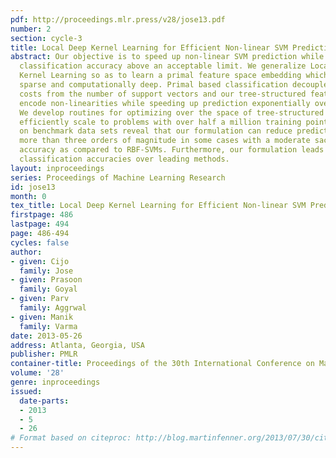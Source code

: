 ```yaml
---
pdf: http://proceedings.mlr.press/v28/jose13.pdf
number: 2
section: cycle-3
title: Local Deep Kernel Learning for Efficient Non-linear SVM Prediction
abstract: Our objective is to speed up non-linear SVM prediction while maintaining
  classification accuracy above an acceptable limit. We generalize Localized Multiple
  Kernel Learning so as to learn a primal feature space embedding which is high dimensional,
  sparse and computationally deep. Primal based classification decouples prediction
  costs from the number of support vectors and our tree-structured features efficiently
  encode non-linearities while speeding up prediction exponentially over the state-of-the-art.
  We develop routines for optimizing over the space of tree-structured features and
  efficiently scale to problems with over half a million training points. Experiments
  on benchmark data sets reveal that our formulation can reduce prediction costs by
  more than three orders of magnitude in some cases with a moderate sacrifice in classification
  accuracy as compared to RBF-SVMs. Furthermore, our formulation leads to much better
  classification accuracies over leading methods.
layout: inproceedings
series: Proceedings of Machine Learning Research
id: jose13
month: 0
tex_title: Local Deep Kernel Learning for Efficient Non-linear SVM Prediction
firstpage: 486
lastpage: 494
page: 486-494
cycles: false
author:
- given: Cijo
  family: Jose
- given: Prasoon
  family: Goyal
- given: Parv
  family: Aggrwal
- given: Manik
  family: Varma
date: 2013-05-26
address: Atlanta, Georgia, USA
publisher: PMLR
container-title: Proceedings of the 30th International Conference on Machine Learning
volume: '28'
genre: inproceedings
issued:
  date-parts:
  - 2013
  - 5
  - 26
# Format based on citeproc: http://blog.martinfenner.org/2013/07/30/citeproc-yaml-for-bibliographies/
---
```

